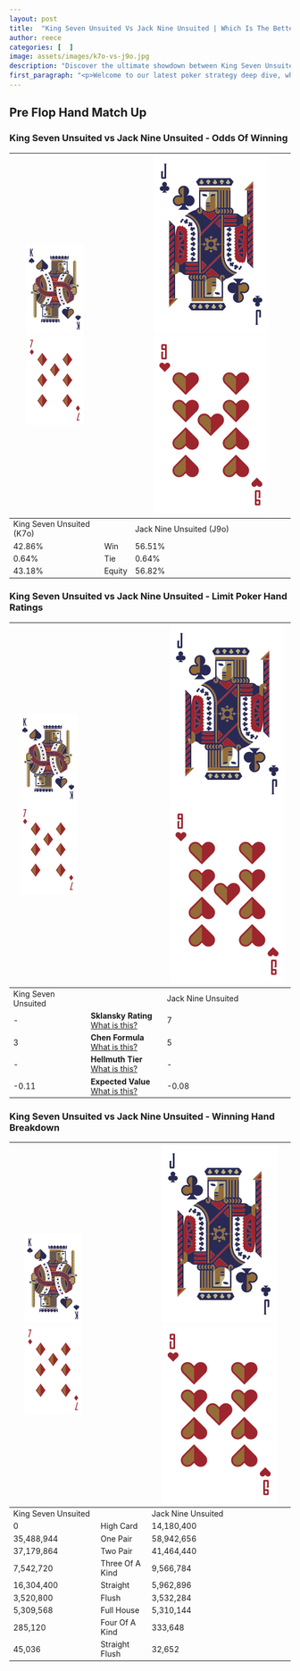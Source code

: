 ```yaml
---
layout: post
title:  "King Seven Unsuited Vs Jack Nine Unsuited | Which Is The Better Hand In Poker? A Complete Guide"
author: reece
categories: [  ]
image: assets/images/k7o-vs-j9o.jpg
description: "Discover the ultimate showdown between King Seven Unsuited and Jack Nine Unsuited in poker! Uncover the odds, strategies, and scenarios where one hand triumphs over the other. Get ready to up your poker game with this thrilling analysis."
first_paragraph: "<p>Welcome to our latest poker strategy deep dive, where we're pitting two distinct hands against each other in a high-stakes showdown: King Seven Unsuited vs Jack Nine Unsuited.</p><p>In the dynamic world of poker, every decision counts, and knowing which hand holds the upper hand is key to your success at the table.</p><p>In this article, we'll dissect these two hands, explore the scenarios where one dominates the other, and equip you with the knowledge to make strategic choices that can tip the odds in your favor.</p><p>Get ready to unravel the intriguing dynamics of these poker hands and elevate your game to new heights.</p>"
---
```




[comment]: # (sp0)

## Pre Flop Hand Match Up

<div class="table hand-ratings" markdown="1"> 



### King Seven Unsuited vs Jack Nine Unsuited - Odds Of Winning


    
| ![image info](assets/images/hand1/K.png) ![image info](assets/images/hand1/7o.png) |  | ![image info](assets/images/hand2/J.png) ![image info](assets/images/hand2/9o.png) |
| -------- | -------- | -------- |
| King Seven Unsuited (K7o) |  | Jack Nine Unsuited (J9o) |
| 42.86% | Win | 56.51% |
| 0.64% | Tie | 0.64% |
| 43.18% | Equity | 56.82% |




[comment]: # (sp1)



### King Seven Unsuited vs Jack Nine Unsuited - Limit Poker Hand Ratings


    
| ![image info](assets/images/hand1/K.png) ![image info](assets/images/hand1/7o.png) |  | ![image info](assets/images/hand2/J.png) ![image info](assets/images/hand2/9o.png) |
| -------- | -------- | -------- |
| King Seven Unsuited |  | Jack Nine Unsuited |
| - | **Sklansky Rating** [What is this?](/sklansky-rating-explained) | 7 |
| 3 | **Chen Formula** [What is this?](/chen-formula-explained) | 5 |
| - | **Hellmuth Tier** [What is this?](/Hellmuth-tier-explained) | - |
| -0.11 | **Expected Value** [What is this?](/expected-value-explained) | -0.08 |




[comment]: # (sp2)



### King Seven Unsuited vs Jack Nine Unsuited - Winning Hand Breakdown


    
| ![image info](assets/images/hand1/K.png) ![image info](assets/images/hand1/7o.png) |  | ![image info](assets/images/hand2/J.png) ![image info](assets/images/hand2/9o.png) |
| -------- | -------- | -------- |
| King Seven Unsuited |  | Jack Nine Unsuited |
| 0 | High Card | 14,180,400 |
| 35,488,944 | One Pair | 58,942,656 |
| 37,179,864 | Two Pair | 41,464,440 |
| 7,542,720 | Three Of A Kind | 9,566,784 |
| 16,304,400 | Straight | 5,962,896 |
| 3,520,800 | Flush | 3,532,284 |
| 5,309,568 | Full House | 5,310,144 |
| 285,120 | Four Of A Kind | 333,648 |
| 45,036 | Straight Flush | 32,652 |




[comment]: # (sp3)



</div>

[comment]: # (sp4)



[comment]: # (sp5)

